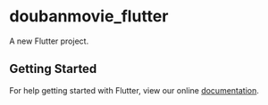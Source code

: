 # doubanmovie_flutter

A new Flutter project.

## Getting Started

For help getting started with Flutter, view our online
[documentation](https://flutter.io/).
